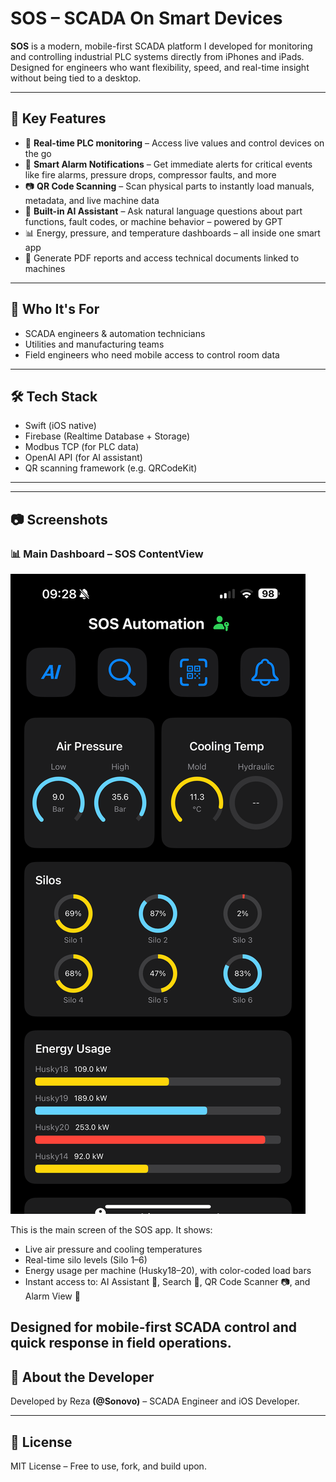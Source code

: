 # SOS – SCADA On Smart Devices

**SOS** is a modern, mobile-first SCADA platform I developed for monitoring and controlling industrial PLC systems directly from iPhones and iPads. Designed for engineers who want flexibility, speed, and real-time insight without being tied to a desktop.

---

## 🔧 Key Features

- 📱 **Real-time PLC monitoring** – Access live values and control devices on the go
- 🔔 **Smart Alarm Notifications** – Get immediate alerts for critical events like fire alarms, pressure drops, compressor faults, and more
- 📷 **QR Code Scanning** – Scan physical parts to instantly load manuals, metadata, and live machine data
- 🤖 **Built-in AI Assistant** – Ask natural language questions about part functions, fault codes, or machine behavior – powered by GPT
- 📊 Energy, pressure, and temperature dashboards – all inside one smart app
- 🧾 Generate PDF reports and access technical documents linked to machines

---

## 🧠 Who It's For

- SCADA engineers & automation technicians  
- Utilities and manufacturing teams  
- Field engineers who need mobile access to control room data

---

## 🛠️ Tech Stack

- Swift (iOS native)
- Firebase (Realtime Database + Storage)
- Modbus TCP (for PLC data)
- OpenAI API (for AI assistant)
- QR scanning framework (e.g. QRCodeKit)

---

---

## 📷 Screenshots

### 📊 Main Dashboard – SOS ContentView

![SOS Dashboard](screens/dashboard.PNG)


This is the main screen of the SOS app. It shows:
- Live air pressure and cooling temperatures
- Real-time silo levels (Silo 1–6)
- Energy usage per machine (Husky18–20), with color-coded load bars
- Instant access to: AI Assistant 🤖, Search 🔎, QR Code Scanner 📷, and Alarm View 🔔

Designed for mobile-first SCADA control and quick response in field operations.
---

## 📄 About the Developer

Developed by Reza **(@Sonovo)** – SCADA Engineer and iOS Developer.  

---

## 📜 License

MIT License – Free to use, fork, and build upon.
